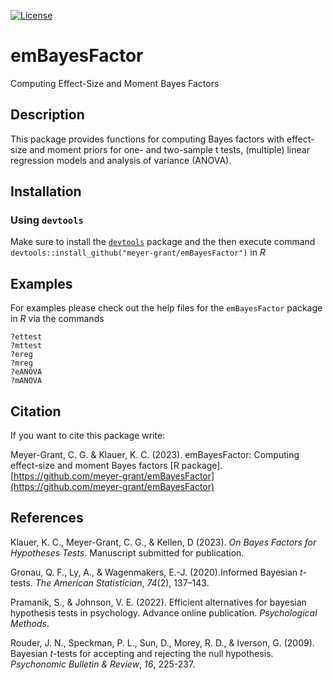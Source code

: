 [![License](https://img.shields.io/badge/license-GPL(>=3)-C11B17.svg)](https://www.gnu.org/licenses/gpl-3.0.de.html)


# emBayesFactor
Computing Effect-Size and Moment Bayes Factors


## Description
This package provides functions for computing Bayes factors 
with effect-size and moment priors for one- and two-sample t tests, 
(multiple) linear regression models and analysis of variance (ANOVA). 


## Installation

### Using `devtools`
Make sure to install the [`devtools`](https://cran.r-project.org/web/packages/devtools/index.html) package
and the then execute command `devtools::install_github("meyer-grant/emBayesFactor")` in *R* 


## Examples
For examples please check out the help files for the `emBayesFactor` package in *R* via the commands
```
?ettest
?mttest
?ereg
?mreg
?eANOVA
?mANOVA
```


## Citation
If you want to cite this package write:

Meyer-Grant, C. G. & Klauer, K. C. (2023). emBayesFactor: Computing effect-size and moment Bayes factors \[R package\]. [https://github.com/meyer-grant/emBayesFactor](https://github.com/meyer-grant/emBayesFactor)


## References
Klauer, K. C., Meyer-Grant, C. G., & Kellen, D (2023). *On Bayes Factors for Hypotheses Tests*. Manuscript submitted for publication.

Gronau, Q. F., Ly, A., & Wagenmakers, E.-J. (2020).Informed Bayesian *t*-tests. *The American Statistician*, *74*(2), 137–143.

Pramanik, S., & Johnson, V. E. (2022). Efficient alternatives for bayesian hypothesis tests in psychology. Advance online publication. *Psychological Methods*.

Rouder, J. N., Speckman, P. L., Sun, D., Morey, R. D., & Iverson, G. (2009). Bayesian *t*-tests for accepting and rejecting the null hypothesis. *Psychonomic Bulletin & Review*, *16*, 225-237.

